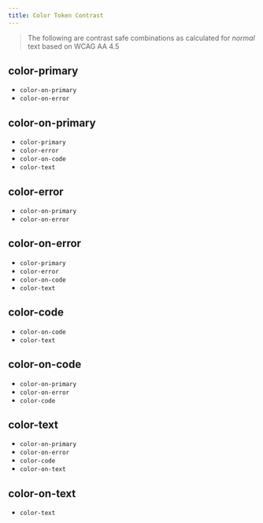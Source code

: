 ```yaml
---
title: Color Token Contrast
---
```


> The following are contrast safe combinations as calculated for _normal_ text based on WCAG AA 4.5

## color-primary
  - `color-on-primary`
  - `color-on-error`

## color-on-primary
  - `color-primary`
  - `color-error`
  - `color-on-code`
  - `color-text`

## color-error
  - `color-on-primary`
  - `color-on-error`

## color-on-error
  - `color-primary`
  - `color-error`
  - `color-on-code`
  - `color-text`

## color-code
  - `color-on-code`
  - `color-text`

## color-on-code
  - `color-on-primary`
  - `color-on-error`
  - `color-code`

## color-text
  - `color-on-primary`
  - `color-on-error`
  - `color-code`
  - `color-on-text`

## color-on-text
  - `color-text`
